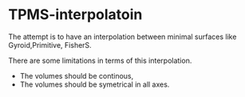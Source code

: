 # TPMS-interpolatoin

The attempt is to have an interpolation between minimal surfaces like Gyroid,Primitive, FisherS. 

There are some limitations in terms of this interpolation.
- The volumes should be continous,
- The volumes should be symetrical in all axes.
